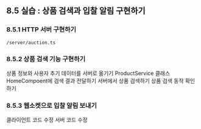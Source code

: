 ## 8.5 실습 : 상품 검색과 입찰 알림 구현하기

 
### 8.5.1 HTTP 서버 구현하기
`/server/auction.ts`

### 8.5.2 상품 검색 기능 구현하기
상품 정보와 사용자 추기 데이터를 서버로 옮기기
ProductService 클래스
HomeCompoent에 검색 결과 전달하기
서버에서 상품 검색하기
상품 검색 동작 확인하기

### 8.5.3 웹소켓으로 입찰 알림 보내기
클라이언트 코드 수정
서버 코드 수정
